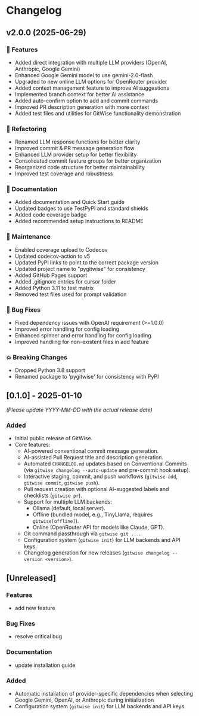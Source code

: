 # Changelog

## v2.0.0 (2025-06-29)
### 🚀 Features

- Added direct integration with multiple LLM providers (OpenAI, Anthropic, Google Gemini)
- Enhanced Google Gemini model to use gemini-2.0-flash
- Upgraded to new online LLM options for OpenRouter provider
- Added context management feature to improve AI suggestions
- Implemented branch context for better AI assistance
- Added auto-confirm option to add and commit commands
- Improved PR description generation with more context
- Added test files and utilities for GitWise functionality demonstration

### 🔄 Refactoring

- Renamed LLM response functions for better clarity
- Improved commit & PR message generation flow
- Enhanced LLM provider setup for better flexibility
- Consolidated commit feature groups for better organization
- Reorganized code structure for better maintainability
- Improved test coverage and robustness

### 📝 Documentation

- Added documentation and Quick Start guide
- Updated badges to use TestPyPI and standard shields
- Added code coverage badge
- Added recommended setup instructions to README

### 🔧 Maintenance

- Enabled coverage upload to Codecov
- Updated codecov-action to v5
- Updated PyPI links to point to the correct package version
- Updated project name to "pygitwise" for consistency
- Added GitHub Pages support
- Added .gitignore entries for cursor folder
- Added Python 3.11 to test matrix
- Removed test files used for prompt validation

### 🐛 Bug Fixes

- Fixed dependency issues with OpenAI requirement (>=1.0.0)
- Improved error handling for config loading
- Enhanced spinner and error handling for config loading
- Improved handling for non-existent files in add feature

### 💥 Breaking Changes

- Dropped Python 3.8 support
- Renamed package to 'pygitwise' for consistency with PyPI

## [0.1.0] - 2025-01-10
*(Please update YYYY-MM-DD with the actual release date)*

### Added
- Initial public release of GitWise.
- Core features:
    - AI-powered conventional commit message generation.
    - AI-assisted Pull Request title and description generation.
    - Automated `CHANGELOG.md` updates based on Conventional Commits (via `gitwise changelog --auto-update` and pre-commit hook setup).
    - Interactive staging, commit, and push workflows (`gitwise add`, `gitwise commit`, `gitwise push`).
    - Pull request creation with optional AI-suggested labels and checklists (`gitwise pr`).
    - Support for multiple LLM backends:
        - Ollama (default, local server).
        - Offline (bundled model, e.g., TinyLlama, requires `gitwise[offline]`).
        - Online (OpenRouter API for models like Claude, GPT).
    - Git command passthrough via `gitwise git ...`.
    - Configuration system (`gitwise init`) for LLM backends and API keys.
    - Changelog generation for new releases (`gitwise changelog --version <version>`).

## [Unreleased]

### Features

- add new feature

### Bug Fixes

- resolve critical bug

### Documentation

- update installation guide

### Added
- Automatic installation of provider-specific dependencies when selecting Google Gemini, OpenAI, or Anthropic during initialization
- Configuration system (`gitwise init`) for LLM backends and API keys.
